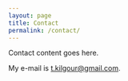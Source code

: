 ```yaml
---
layout: page
title: Contact
permalink: /contact/
---
```


Contact content goes here.

My e-mail is [t.kilgour@gmail.com](mailto:t.kilgour@gmail.com).